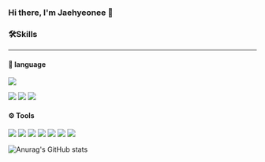 ### Hi there, I'm Jaehyeonee 👋

<!--
**Jaehyeonee/jaehyeonee** is a ✨ _special_ ✨ repository because its `README.md` (this file) appears on your GitHub profile.

Here are some ideas to get you started:

- 🔭 I’m currently working on ...
- 🌱 I’m currently learning ...
- 👯 I’m looking to collaborate on ...
- 🤔 I’m looking for help with ...
- 💬 Ask me about ...
- 📫 How to reach me: ...
- 😄 Pronouns: ...
- ⚡ Fun fact: ...
-->

### 🛠️Skills
---

#### 💬 language
<p >
  <img src="https://img.shields.io/badge/Python-3776AB?style=plastic&logo=Python&logoColor=white"/>
</p>
<p>
  <img src="https://img.shields.io/badge/Dart-0175C2?style=plastic&logo=Dart&logoColor=white"/>
  <img src="https://img.shields.io/badge/Java-0175C2?style=plastic&logo=Java&logoColor=white"/>
  <img src="https://img.shields.io/badge/Kotlin-7F52FF?style=plastic&logo=Kotlin&logoColor=white"/>
</p>


#### ⚙️ Tools
<p>
  <img src="https://img.shields.io/badge/PyTorch-EE4C2C?style=plastic&logo=PyTorch&logoColor=white"/>
  <img src="https://img.shields.io/badge/TensorFlow-FF6F00?style=plastic&logo=TensorFlow&logoColor=white"/>
  <img src="https://img.shields.io/badge/Flutter-4479A1?style=plastic&logo=Flutter&logoColor=white"/>
  <img src="https://img.shields.io/badge/MySQL-02569B?style=plastic&logo=MySQL&logoColor=white"/>
  <img src="https://img.shields.io/badge/Firebase-FFCA28?style=plastic&logo=Firebase&logoColor=white"/>
  <img src="https://img.shields.io/badge/Google Cloud-4285F4?style=plastic&logo=Google Cloud&logoColor=white"/>
  <img src="https://img.shields.io/badge/Android-3DDC84?style=plastic&logo=Android&logoColor=white"/>
  

</p>



![Anurag's GitHub stats](https://github-readme-stats.vercel.app/api?username=jaehyeonee&show_icons=true&theme=radical)

